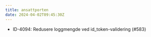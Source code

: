 ```yaml
---
title: ansattporten
date: 2024-04-02T09:45:30Z
---
```

- ID-4094: Redusere loggmengde ved id_token-validering (#583)

